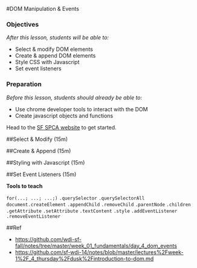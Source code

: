 #DOM Manipulation & Events

### Objectives

*After this lesson, students will be able to:*

* Select & modify DOM elements
* Create & append DOM elements
* Style CSS with Javascript
* Set event listeners


### Preparation
*Before this lesson, students should already be able to:*

- Use chrome developer tools to interact with the DOM
- Create javascript objects and functions

Head to the [SF SPCA website](https://www.sfspca.org/) to get started.

##Select & Modify (15m)



##Create & Append (15m)

##Styling with Javascript (15m)

##Set Event Listeners (15m)


**Tools to teach**

`for(...; ...; ...;)`
`.querySelector`
`.querySelectorAll`
`document.createElement`
`.appendChild`
`.removeChild`
`.parentNode`
`.children`
`.getAttribute`
`.setAttribute`
`.textContent`
`.style`
`.addEventListener`
`.removeEventListener`

##Ref

* https://github.com/wdi-sf-fall/notes/tree/master/week_01_fundamentals/day_4_dom_events
* https://github.com/sf-wdi-14/notes/blob/master/lectures%2Fweek-1%2F_4_thursday%2Fdusk%2Fintroduction-to-dom.md